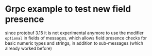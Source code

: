 # Grpc example to test new field presence

since protobuf 3.15 it is not experimental anymore to use the modifier `optional` in fields of messages, which allows field presence checks for basic numeric types and strings, in addition to sub-messages (which already worked before)
